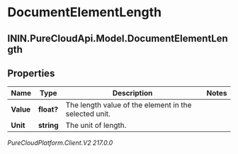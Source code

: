 # DocumentElementLength

## ININ.PureCloudApi.Model.DocumentElementLength

## Properties

|Name | Type | Description | Notes|
|------------ | ------------- | ------------- | -------------|
| **Value** | **float?** | The length value of the element in the selected unit. | |
| **Unit** | **string** | The unit of length. | |



_PureCloudPlatform.Client.V2 217.0.0_
